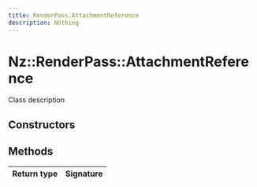 ```yaml
---
title: RenderPass.AttachmentReference
description: Nothing
---
```


# Nz::RenderPass::AttachmentReference

Class description

## Constructors


## Methods

| Return type | Signature |
| ----------- | --------- |
